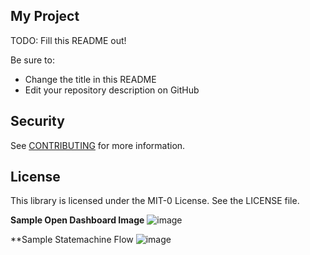 ## My Project

TODO: Fill this README out!

Be sure to:

* Change the title in this README
* Edit your repository description on GitHub

## Security

See [CONTRIBUTING](CONTRIBUTING.md#security-issue-notifications) for more information.

## License

This library is licensed under the MIT-0 License. See the LICENSE file.

**Sample Open Dashboard Image**
![image](https://user-images.githubusercontent.com/95356283/185644862-c38aa62e-f7fe-4a6c-b928-234f3304223d.png)


**Sample Statemachine Flow
![image](https://user-images.githubusercontent.com/95356283/186493633-a4f26304-39aa-47b3-b86c-158c69620e60.png)
